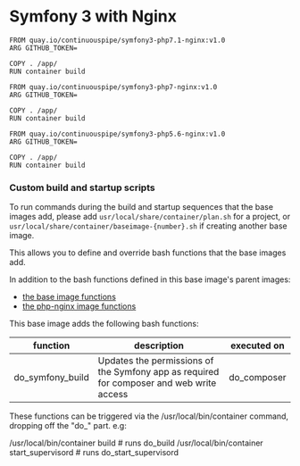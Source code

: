 # Symfony 3 with Nginx

```
FROM quay.io/continuouspipe/symfony3-php7.1-nginx:v1.0
ARG GITHUB_TOKEN=

COPY . /app/
RUN container build
```

```
FROM quay.io/continuouspipe/symfony3-php7-nginx:v1.0
ARG GITHUB_TOKEN=

COPY . /app/
RUN container build
```

```
FROM quay.io/continuouspipe/symfony3-php5.6-nginx:v1.0
ARG GITHUB_TOKEN=

COPY . /app/
RUN container build
```

### Custom build and startup scripts

To run commands during the build and startup sequences that the base images add,
please add `usr/local/share/container/plan.sh` for a project, or
`usr/local/share/container/baseimage-{number}.sh` if creating another base image.

This allows you to define and override bash functions that the base images add.

In addition to the bash functions defined in this base image's parent images:
* [the base image functions](../ubuntu/16.04/README.md#custom-build-and-startup-scripts)
* [the php-nginx image functions](../php-nginx/README.md#custom-build-and-startup-scripts)

This base image adds the following bash functions:

function | description | executed on
--- | --- | ---
do_symfony_build | Updates the permissions of the Symfony app as required for composer and web write access | do_composer

These functions can be triggered via the /usr/local/bin/container command, dropping off the "do_" part. e.g:

/usr/local/bin/container build # runs do_build
/usr/local/bin/container start_supervisord # runs do_start_supervisord